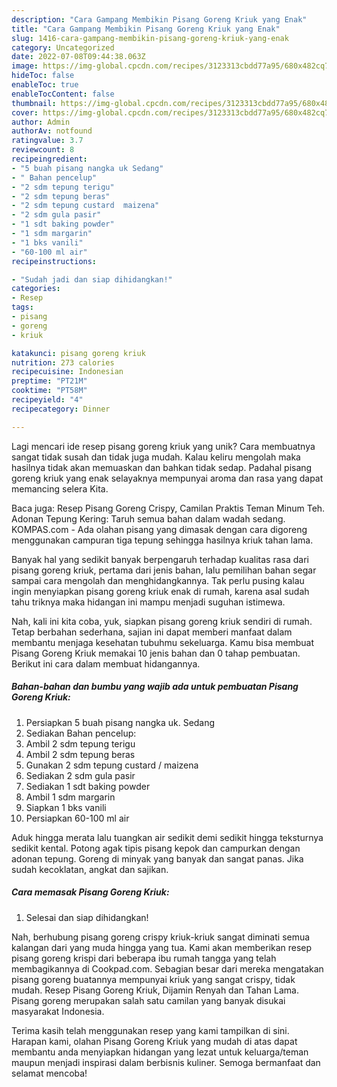 ```yaml
---
description: "Cara Gampang Membikin Pisang Goreng Kriuk yang Enak"
title: "Cara Gampang Membikin Pisang Goreng Kriuk yang Enak"
slug: 1416-cara-gampang-membikin-pisang-goreng-kriuk-yang-enak
category: Uncategorized
date: 2022-07-08T09:44:38.063Z
image: https://img-global.cpcdn.com/recipes/3123313cbdd77a95/680x482cq70/pisang-goreng-kriuk-foto-resep-utama.jpg
hideToc: false
enableToc: true
enableTocContent: false
thumbnail: https://img-global.cpcdn.com/recipes/3123313cbdd77a95/680x482cq70/pisang-goreng-kriuk-foto-resep-utama.jpg
cover: https://img-global.cpcdn.com/recipes/3123313cbdd77a95/680x482cq70/pisang-goreng-kriuk-foto-resep-utama.jpg
author: Admin
authorAv: notfound
ratingvalue: 3.7
reviewcount: 8
recipeingredient:
- "5 buah pisang nangka uk Sedang"
- " Bahan pencelup"
- "2 sdm tepung terigu"
- "2 sdm tepung beras"
- "2 sdm tepung custard  maizena"
- "2 sdm gula pasir"
- "1 sdt baking powder"
- "1 sdm margarin"
- "1 bks vanili"
- "60-100 ml air"
recipeinstructions:

- "Sudah jadi dan siap dihidangkan!"
categories:
- Resep
tags:
- pisang
- goreng
- kriuk

katakunci: pisang goreng kriuk 
nutrition: 273 calories
recipecuisine: Indonesian
preptime: "PT21M"
cooktime: "PT58M"
recipeyield: "4"
recipecategory: Dinner

---
```





Lagi mencari ide resep pisang goreng kriuk yang unik? Cara membuatnya sangat tidak susah dan tidak juga mudah. Kalau keliru mengolah maka hasilnya tidak akan memuaskan dan bahkan tidak sedap. Padahal pisang goreng kriuk yang enak selayaknya mempunyai aroma dan rasa yang dapat memancing selera Kita.





Baca juga: Resep Pisang Goreng Crispy, Camilan Praktis Teman Minum Teh. Adonan Tepung Kering: Taruh semua bahan dalam wadah sedang. KOMPAS.com - Ada olahan pisang yang dimasak dengan cara digoreng menggunakan campuran tiga tepung sehingga hasilnya kriuk tahan lama.

Banyak hal yang sedikit banyak berpengaruh terhadap kualitas rasa dari pisang goreng kriuk, pertama dari jenis bahan, lalu pemilihan bahan segar sampai cara mengolah dan menghidangkannya. Tak perlu pusing kalau ingin menyiapkan pisang goreng kriuk enak di rumah, karena asal sudah tahu triknya maka hidangan ini mampu menjadi suguhan istimewa.






Nah, kali ini kita coba, yuk, siapkan pisang goreng kriuk sendiri di rumah. Tetap berbahan sederhana, sajian ini dapat memberi manfaat dalam membantu menjaga kesehatan tubuhmu sekeluarga. Kamu bisa membuat Pisang Goreng Kriuk memakai 10 jenis bahan dan 0 tahap pembuatan. Berikut ini cara dalam membuat hidangannya.

<!--inarticleads1-->

##### Bahan-bahan dan bumbu yang wajib ada untuk pembuatan Pisang Goreng Kriuk:

1. Persiapkan 5 buah pisang nangka uk. Sedang
1. Sediakan  Bahan pencelup:
1. Ambil 2 sdm tepung terigu
1. Ambil 2 sdm tepung beras
1. Gunakan 2 sdm tepung custard / maizena
1. Sediakan 2 sdm gula pasir
1. Sediakan 1 sdt baking powder
1. Ambil 1 sdm margarin
1. Siapkan 1 bks vanili
1. Persiapkan 60-100 ml air


Aduk hingga merata lalu tuangkan air sedikit demi sedikit hingga teksturnya sedikit kental. Potong agak tipis pisang kepok dan campurkan dengan adonan tepung. Goreng di minyak yang banyak dan sangat panas. Jika sudah kecoklatan, angkat dan sajikan. 

<!--inarticleads2-->

##### Cara memasak Pisang Goreng Kriuk:


1. Selesai dan siap dihidangkan!

Nah, berhubung pisang goreng crispy kriuk-kriuk sangat diminati semua kalangan dari yang muda hingga yang tua. Kami akan memberikan resep pisang goreng krispi dari beberapa ibu rumah tangga yang telah membagikannya di Cookpad.com. Sebagian besar dari mereka mengatakan pisang goreng buatannya mempunyai kriuk yang sangat crispy, tidak mudah. Resep Pisang Goreng Kriuk, Dijamin Renyah dan Tahan Lama. Pisang goreng merupakan salah satu camilan yang banyak disukai masyarakat Indonesia. 

Terima kasih telah menggunakan resep yang kami tampilkan di sini. Harapan kami, olahan Pisang Goreng Kriuk yang mudah di atas dapat membantu anda menyiapkan hidangan yang lezat untuk keluarga/teman maupun menjadi inspirasi dalam berbisnis kuliner. Semoga bermanfaat dan selamat mencoba!
